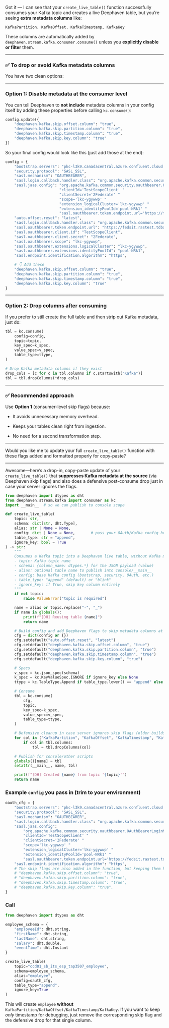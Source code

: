 Got it — I can see that your `create_live_table()` function successfully consumes your Kafka topic and creates a live Deephaven table, but you’re seeing **extra metadata columns** like:

```
KafkaPartition, KafkaOffset, KafkaTimestamp, KafkaKey
```

These columns are automatically added by `deephaven.stream.kafka.consumer.consume()` unless you **explicitly disable or filter** them.

---

### ✅ To drop or avoid Kafka metadata columns

You have two clean options:

---

### **Option 1: Disable metadata at the consumer level**

You can tell Deephaven to **not include** metadata columns in your config itself by adding these properties before calling `kc.consume()`:

```python
config.update({
    "deephaven.kafka.skip.offset.column": "true",
    "deephaven.kafka.skip.partition.column": "true",
    "deephaven.kafka.skip.timestamp.column": "true",
    "deephaven.kafka.skip.key.column": "true"
})
```

So your final config would look like this (just add those at the end):

```python
config = {
    "bootstrap.servers": "pkc-l3k9.canadacentral.azure.confluent.cloud:9092",
    "security.protocol": "SASL_SSL",
    "sasl.mechanism": "OAUTHBEARER",
    "sasl.login.callback.handler.class": "org.apache.kafka.common.security.oauthbearer.secured.OAuthBearerLoginCallbackHandler",
    "sasl.jaas.config": "org.apache.kafka.common.security.oauthbearer.OAuthBearerLoginModule required "
                        "clientId='TestScopeClient' "
                        "clientSecret='2Federate' "
                        "scope='lkc-ygywwp' "
                        "extension_logicalCluster='lkc-ygywwp' "
                        "extension_identityPoolId='pool-NRk1' "
                        "sasl.oauthbearer.token.endpoint.url='https://fedsit.rastest.tdbank.ca/as/token.oauth2';",
    "auto.offset.reset": "latest",
    "sasl.login.callback.handler.class": "org.apache.kafka.common.security.oauthbearer.OAuthBearerLoginCallbackHandler",
    "sasl.oauthbearer.token.endpoint.url": "https://fedsit.rastest.tdbank.ca/as/token.oauth2",
    "sasl.oauthbearer.client.id": "TestScopeClient",
    "sasl.oauthbearer.client.secret": "2Federate",
    "sasl.oauthbearer.scope": "lkc-ygywwp",
    "sasl.oauthbearer.extensions.logicalCluster": "lkc-ygywwp",
    "sasl.oauthbearer.extensions.identityPoolId": "pool-NRk1",
    "sasl.endpoint.identification.algorithm": "https",

    # 👇 Add these
    "deephaven.kafka.skip.offset.column": "true",
    "deephaven.kafka.skip.partition.column": "true",
    "deephaven.kafka.skip.timestamp.column": "true",
    "deephaven.kafka.skip.key.column": "true"
}
```

---

### **Option 2: Drop columns after consuming**

If you prefer to still create the full table and then strip out Kafka metadata, just do:

```python
tbl = kc.consume(
    config=config,
    topic=topic,
    key_spec=k_spec,
    value_spec=v_spec,
    table_type=ttype,
)

# Drop Kafka metadata columns if they exist
drop_cols = [c for c in tbl.columns if c.startswith("Kafka")]
tbl = tbl.dropColumns(*drop_cols)
```

---

### ✅ Recommended approach

Use **Option 1** (consumer-level skip flags) because:

- It avoids unnecessary memory overhead.
    
- Keeps your tables clean right from ingestion.
    
- No need for a second transformation step.
    

---

Would you like me to update your full `create_live_table()` function with these flags added and formatted properly for copy-paste?

----------------


Awesome—here’s a drop-in, copy-paste update of your `create_live_table()` that **suppresses Kafka metadata at the source** (via Deephaven skip flags) and also does a defensive post-consume drop just in case your server ignores the flags.

```python
from deephaven import dtypes as dht
from deephaven.stream.kafka import consumer as kc
import __main__  # so we can publish to console scope

def create_live_table(
    topic: str,
    schema: dict[str, dht.Type],
    alias: str | None = None,
    config: dict | None = None,       # pass your OAuth/Kafka config here (see example below)
    table_type: str = "append",
    ignore_key: bool = True
) -> str:
    """
    Consumes a Kafka topic into a Deephaven live table, without Kafka metadata columns.
    - topic: Kafka topic name
    - schema: {column_name: dtypes.*} for the JSON payload (value)
    - alias: optional table name to publish into console/__main__
    - config: base Kafka config (bootstrap, security, OAuth, etc.)
    - table_type: "append" (default) or "blink"
    - ignore_key: if True, skip key column entirely
    """
    if not topic:
        raise ValueError("topic is required")

    name = alias or topic.replace("-", "_")
    if name in globals():
        print(f"[DH] Reusing table {name}")
        return name

    # Build config and add Deephaven flags to skip metadata columns at the source
    cfg = dict(config or {})
    cfg.setdefault("auto.offset.reset", "latest")
    cfg.setdefault("deephaven.kafka.skip.offset.column", "true")
    cfg.setdefault("deephaven.kafka.skip.partition.column", "true")
    cfg.setdefault("deephaven.kafka.skip.timestamp.column", "true")
    cfg.setdefault("deephaven.kafka.skip.key.column", "true")

    # Specs
    v_spec = kc.json_spec(schema)
    k_spec = kc.KeyValueSpec.IGNORE if ignore_key else None
    ttype = kc.TableType.Append if table_type.lower() == "append" else kc.TableType.Blink

    # Consume
    tbl = kc.consume(
        cfg,
        topic,
        key_spec=k_spec,
        value_spec=v_spec,
        table_type=ttype,
    )

    # Defensive cleanup in case server ignores skip flags (older builds/configs)
    for col in ("KafkaPartition", "KafkaOffset", "KafkaTimestamp", "KafkaKey"):
        if col in tbl.columns:
            tbl = tbl.dropColumns(col)

    # Publish for console/other scripts
    globals()[name] = tbl
    setattr(__main__, name, tbl)

    print(f"[DH] Created {name} from topic '{topic}'")
    return name
```

### Example `config` you pass in (trim to your environment)

```python
oauth_cfg = {
    "bootstrap.servers": "pkc-l3k9.canadacentral.azure.confluent.cloud:9092",
    "security.protocol": "SASL_SSL",
    "sasl.mechanism": "OAUTHBEARER",
    "sasl.login.callback.handler.class": "org.apache.kafka.common.security.oauthbearer.secured.OAuthBearerLoginCallbackHandler",
    "sasl.jaas.config":
        "org.apache.kafka.common.security.oauthbearer.OAuthBearerLoginModule required "
        "clientId='TestScopeClient' "
        "clientSecret='2Federate' "
        "scope='lkc-ygywwp' "
        "extension_logicalCluster='lkc-ygywwp' "
        "extension_identityPoolId='pool-NRk1' "
        "sasl.oauthbearer.token.endpoint.url='https://fedsit.rastest.tdbank.ca/as/token.oauth2';",
    "sasl.endpoint.identification.algorithm": "https",
    # The skip flags are also added in the function, but keeping them here is fine too:
    # "deephaven.kafka.skip.offset.column": "true",
    # "deephaven.kafka.skip.partition.column": "true",
    # "deephaven.kafka.skip.timestamp.column": "true",
    # "deephaven.kafka.skip.key.column": "true",
}
```

### Call

```python
from deephaven import dtypes as dht

employee_schema = {
    "employeeId": dht.string,
    "firstName": dht.string,
    "lastName": dht.string,
    "salary": dht.double,
    "eventTime": dht.Instant
}

create_live_table(
    topic="ccd01_sb_its_esp_tap3507_employee",
    schema=employee_schema,
    alias="employee",
    config=oauth_cfg,
    table_type="append",
    ignore_key=True
)
```

This will create `employee` **without** `KafkaPartition/KafkaOffset/KafkaTimestamp/KafkaKey`. If you want to keep _only_ timestamp for debugging, just remove the corresponding skip flag and the defensive drop for that single column.